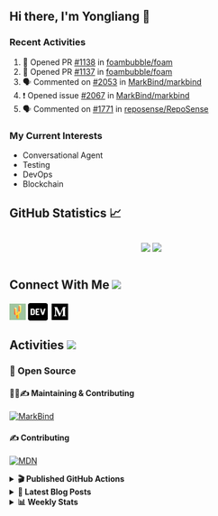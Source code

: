 ## Hi there, I'm Yongliang 👋

### Recent Activities

<!--START_SECTION:activity-->
1. 💪 Opened PR [#1138](https://github.com/foambubble/foam/pull/1138) in [foambubble/foam](https://github.com/foambubble/foam)
2. 💪 Opened PR [#1137](https://github.com/foambubble/foam/pull/1137) in [foambubble/foam](https://github.com/foambubble/foam)
3. 🗣 Commented on [#2053](https://github.com/MarkBind/markbind/issues/2053) in [MarkBind/markbind](https://github.com/MarkBind/markbind)
4. ❗️ Opened issue [#2067](https://github.com/MarkBind/markbind/issues/2067) in [MarkBind/markbind](https://github.com/MarkBind/markbind)
5. 🗣 Commented on [#1771](https://github.com/reposense/RepoSense/issues/1771) in [reposense/RepoSense](https://github.com/reposense/RepoSense)
<!--END_SECTION:activity-->

### My Current Interests

- Conversational Agent
- Testing
- DevOps
- Blockchain

## GitHub Statistics :chart_with_upwards_trend:
<div align="center">
<div style="display: flex; align-items: center; justify-content: center;">

[![](https://github-readme-stats-tlylt.vercel.app/api?username=tlylt&show_icons=true&theme=tokyonight&hide_border=true&locale=en)](https://github.com/tlylt)
[![](https://github-readme-streak-stats.herokuapp.com/?user=tlylt&theme=tokyonight&hide_border=true)](https://github.com/tlylt)
</div>
</div>

## Connect With Me <img src="https://media.giphy.com/media/2wh5K5yE3ulp3xgYcG/giphy-downsized.gif" width="30">

<a href="https://www.yongliangliu.com/" target="_blank"><img align="center" src="static/site-icon.png" alt="yongliangliu.com" height="29" width="29" /></a>
<a href="https://dev.to/tlylt" target="_blank"><img align="center" src="static/dev-badge.svg" alt="dev.to/tlylt" height="35" width="35" /></a>
<a href="https://tlylt.medium.com" target="_blank"><img align="center" src="static/medium.png" alt="tlylt.medium.com" height="35" width="35" /></a>

## Activities <img src="https://media.giphy.com/media/WUlplcMpOCEmTGBtBW/giphy.gif" width="30">

### 🔭 Open Source

#### 👷‍♂️✍️ Maintaining & Contributing
[![MarkBind](https://github-readme-stats-tlylt.vercel.app/api/pin/?username=markbind&repo=markbind)](https://github.com/MarkBind/markbind)

#### ✍️ Contributing
[![MDN](https://github-readme-stats-tlylt.vercel.app/api/pin/?username=mdn&repo=content)](https://github.com/mdn/content)

<details>
<summary> <b>🎬 Published GitHub Actions </b> </summary>

[![install-graphviz](https://github-readme-stats-tlylt.vercel.app/api/pin/?username=tlylt&repo=install-graphviz)](https://github.com/tlylt/install-graphviz)

[![reposense-action](https://github-readme-stats-tlylt.vercel.app/api/pin/?username=tlylt&repo=reposense-action)](https://github.com/tlylt/reposense-action)

[![markbin-action](https://github-readme-stats-tlylt.vercel.app/api/pin/?username=markbind&repo=markbind-action)](https://github.com/MarkBind/markbind-action)

</details>

<details>
<summary> <b>📕 Latest Blog Posts</b> </summary>

<!-- BLOG-POST-LIST:START -->
- [Create VSCode Snippets for Markdown Blog Workflows](https://www.yongliangliu.com/blog/vscode-snippets/)
- [My Journey into Open Source](https://www.yongliangliu.com/blog/my-journey-into-open-source/)
- [Resources for Orbital CP2106 Independent Software Development Project](https://www.yongliangliu.com/blog/orbital-prep/)
- [A Brief Description of Ransomware Attacks](https://www.yongliangliu.com/blog/ransomware-essay/)
- [End of University Year 3 Sem 1](https://www.yongliangliu.com/blog/end-of-year-3-sem-1/)
<!-- BLOG-POST-LIST:END -->

</details>

<details>
<summary> <b>📊 Weekly Stats</b> </summary>

<!--START_SECTION:waka-->
![Code Time](http://img.shields.io/badge/Code%20Time-700%20hrs%2021%20mins-blue)

**🐱 My GitHub Data** 

> 🏆 75 Contributions in the Year 2023
 > 
> 📦 333.9 kB Used in GitHub's Storage 
 > 
> 🚫 Not Opted to Hire
 > 
> 📜 146 Public Repositories 
 > 
> 🔑 26 Private Repositories  
 > 
**I'm an Early 🐤** 

```text
🌞 Morning    294 commits    ███████░░░░░░░░░░░░░░░░░░   31.14% 
🌆 Daytime    221 commits    █████░░░░░░░░░░░░░░░░░░░░   23.41% 
🌃 Evening    358 commits    █████████░░░░░░░░░░░░░░░░   37.92% 
🌙 Night      71 commits     ██░░░░░░░░░░░░░░░░░░░░░░░   7.52%

```
📅 **I'm Most Productive on Friday** 

```text
Monday       110 commits    ███░░░░░░░░░░░░░░░░░░░░░░   11.65% 
Tuesday      87 commits     ██░░░░░░░░░░░░░░░░░░░░░░░   9.22% 
Wednesday    159 commits    ████░░░░░░░░░░░░░░░░░░░░░   16.84% 
Thursday     136 commits    ███░░░░░░░░░░░░░░░░░░░░░░   14.41% 
Friday       204 commits    █████░░░░░░░░░░░░░░░░░░░░   21.61% 
Saturday     133 commits    ███░░░░░░░░░░░░░░░░░░░░░░   14.09% 
Sunday       115 commits    ███░░░░░░░░░░░░░░░░░░░░░░   12.18%

```


📊 **This Week I Spent My Time On** 

```text
⌚︎ Time Zone: Asia/Singapore

💬 Programming Languages: 
Markdown                 17 hrs 40 mins      ████████████████░░░░░░░░░   64.29% 
TypeScript               5 hrs 19 mins       ████░░░░░░░░░░░░░░░░░░░░░   19.38% 
JSON                     2 hrs 1 min         █░░░░░░░░░░░░░░░░░░░░░░░░   7.36% 
JavaScript               1 hr 42 mins        █░░░░░░░░░░░░░░░░░░░░░░░░   6.22% 
Other                    26 mins             ░░░░░░░░░░░░░░░░░░░░░░░░░   1.58%

```


 Last Updated on 12/01/2023 00:38:14 UTC
<!--END_SECTION:waka-->

</details>
